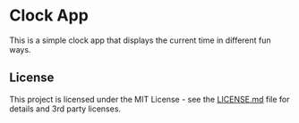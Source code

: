 # Clock App

This is a simple clock app that displays the current time in different fun ways.

## License

This project is licensed under the MIT License - see the [LICENSE.md](LICENSE.md) file for details and 3rd party licenses.
